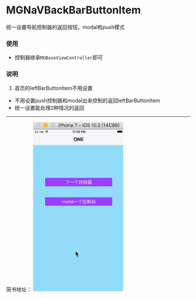 # MGNaVBackBarButtonItem
统一设置导航控制器的返回按钮，modal和push模式
### 使用
- 控制器继承`MGBaseViewController`即可


### 说明
1. 首页的leftBarButtonItem不用设置
- 不用设置push控制器和modal出来控制的返回leftBarButtonItem
- 统一设置能处理2种情况的返回

---
简书地址：
![](/Screenshot/snip01.gif)
